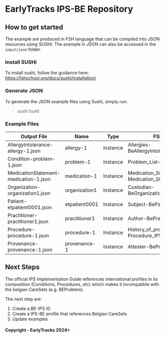# EarlyTracks IPS-BE Repository

## How to get started
The example are produced in FSH language that can be compiled into JSON resources using SUSHI.
The example in JSON can also be accessed in the `input/json` folder.

### Install SUSHI
To install sushi, follow the guidance here: https://fshschool.org/docs/sushi/installation/

### Generate JSON
To generate the JSON example files using Sushi, simply run:
> sushi build

### Example Files
| Output File                            | Name          | Type     | FSH File                                         | Lines  |
|----------------------------------------|---------------|----------|--------------------------------------------------|--------|
| AllergyIntolerance-allergy-1.json      | allergy-1     | Instance | Allergies-BeAllergyIntolerance.fsh              | 5 - 29 |
| Condition-problem-1.json               | problem-1     | Instance | Problem_List-BeProblem.fsh                      | 7 - 25 |
| MedicationStatement-medication-1.json  | medication-1  | Instance | Medication_Summary-Medication_Statement_IPS.fsh | 3 - 15 |
| Organization-organization1.json        | organization1 | Instance | Custodian-BeOrganization.fsh                    | 4 - 49 |
| Patient-etpatient0001.json             | etpatient0001 | Instance | Subject-BePatient.fsh                           | 8 - 96 |
| Practitioner-practitioner1.json        | practitioner1 | Instance | Author-BePractitioner.fsh                       | 1 - 37 |
| Procedure-procedure-1.json             | procedure-1   | Instance | History_of_procedures-Procedure_IPS.fsh         | 3 - 12 |
| Provenance-provenance-1.json           | provenance-1  | Instance | Attester-BeProvenance.fsh                       | 5 - 16 |


## Next Steps
The official IPS Implementation Guide references international profiles in its composition (Conditions, Procedures, etc) which makes it incompatible with the belgian CareSets (e.g. BEProblem).

The next step are:

1. Create a BE-IPS IG
1. Create a IPS-BE profile that references Belgian CareSets
1. Update examples


#### Copyright - EarlyTracks 2024+
